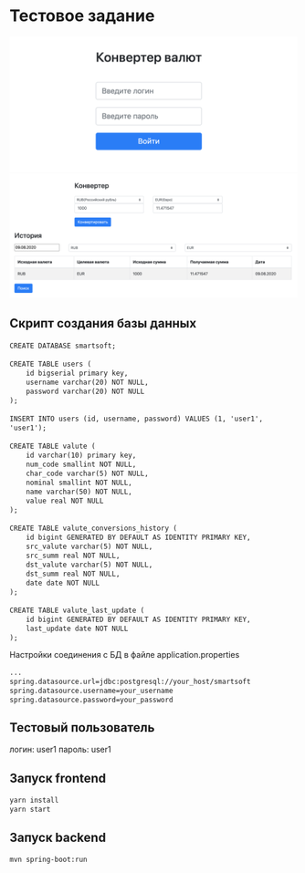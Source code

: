 # Тестовое задание

![Screenshot1](https://github.com/ArseniySilin/smartsoft-test/blob/master/Screenshot1.png)
![Screenshot2](https://github.com/ArseniySilin/smartsoft-test/blob/master/Screenshot2.png)

## Скрипт создания базы данных
```
CREATE DATABASE smartsoft;

CREATE TABLE users (
    id bigserial primary key,
    username varchar(20) NOT NULL,
    password varchar(20) NOT NULL
);

INSERT INTO users (id, username, password) VALUES (1, 'user1', 'user1');

CREATE TABLE valute (
    id varchar(10) primary key,
    num_code smallint NOT NULL,
    char_code varchar(5) NOT NULL,
    nominal smallint NOT NULL,
    name varchar(50) NOT NULL,
    value real NOT NULL
);

CREATE TABLE valute_conversions_history (
    id bigint GENERATED BY DEFAULT AS IDENTITY PRIMARY KEY,
    src_valute varchar(5) NOT NULL,
    src_summ real NOT NULL,
    dst_valute varchar(5) NOT NULL,
    dst_summ real NOT NULL,
    date date NOT NULL
);

CREATE TABLE valute_last_update (
    id bigint GENERATED BY DEFAULT AS IDENTITY PRIMARY KEY,
    last_update date NOT NULL
);
```

Настройки соединения с БД в файле application.properties
```
...
spring.datasource.url=jdbc:postgresql://your_host/smartsoft
spring.datasource.username=your_username
spring.datasource.password=your_password
```

## Тестовый пользователь
логин: user1
пароль: user1

## Запуск frontend
```
yarn install
yarn start
```

## Запуск backend
```
mvn spring-boot:run
```





